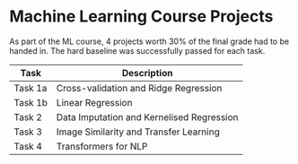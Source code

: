 # Machine Learning Course Projects

As part of the ML course, 4 projects worth 30% of the final grade had to be handed in. The hard baseline was successfully passed for each task.

| Task  | Description |
| ------------- | ------------- |
| Task 1a | Cross-validation and Ridge Regression |
| Task 1b | Linear Regression |
| Task 2  | Data Imputation and Kernelised Regression  |
| Task 3  | Image Similarity and Transfer Learning  |
| Task 4  | Transformers for NLP  |
